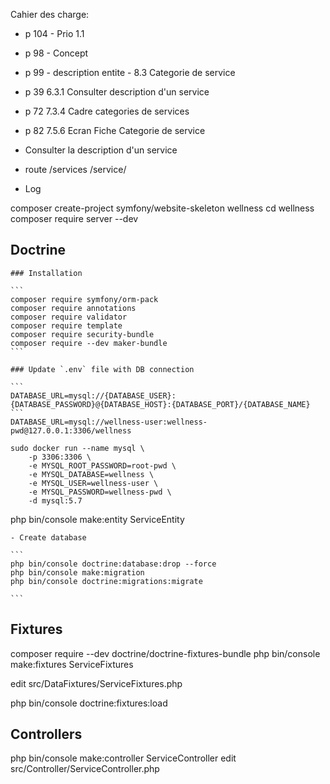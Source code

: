 Cahier des charge:

- p 104 - Prio 1.1
- p 98 - Concept
- p 99 - description entite - 8.3 Categorie de service

- p 39 6.3.1 Consulter description d'un service
- p 72 7.3.4 Cadre categories de services

- p 82 7.5.6 Ecran Fiche Categorie de service

- Consulter la description d'un service

- route
    /services 
    /service/<nom>

- Log

composer create-project symfony/website-skeleton wellness
cd wellness
composer require server --dev


 ## Doctrine

    ### Installation

    ```
    composer require symfony/orm-pack
    composer require annotations
    composer require validator
    composer require template
    composer require security-bundle
    composer require --dev maker-bundle
    ```

    ### Update `.env` file with DB connection

    ```
    DATABASE_URL=mysql://{DATABASE_USER}:{DATABASE_PASSWORD}@{DATABASE_HOST}:{DATABASE_PORT}/{DATABASE_NAME}
    ```
    DATABASE_URL=mysql://wellness-user:wellness-pwd@127.0.0.1:3306/wellness
    
    sudo docker run --name mysql \
        -p 3306:3306 \
        -e MYSQL_ROOT_PASSWORD=root-pwd \
        -e MYSQL_DATABASE=wellness \
        -e MYSQL_USER=wellness-user \
        -e MYSQL_PASSWORD=wellness-pwd \
        -d mysql:5.7

php bin/console make:entity ServiceEntity


    - Create database

    ```
    php bin/console doctrine:database:drop --force
    php bin/console make:migration 
    php bin/console doctrine:migrations:migrate

    ```

## Fixtures



composer require --dev doctrine/doctrine-fixtures-bundle
php bin/console make:fixtures ServiceFixtures

edit src/DataFixtures/ServiceFixtures.php

php bin/console doctrine:fixtures:load

## Controllers
php bin/console make:controller ServiceController
edit src/Controller/ServiceController.php

